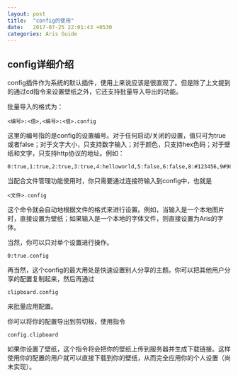 ```yaml
---
layout: post
title:  "config的使用"
date:   2017-07-25 22:01:43 +0530
categories: Aris Guide
---
```

## config详细介绍

  config插件作为系统的默认插件，使用上来说应该是很直观了。但是除了上文提到的通过cd指令来设置壁纸之外，它还支持批量导入导出的功能。
  
  批量导入的格式为：
  
    <编号>:<值>,<编号>:<值>.config
    
  这里的编号指的是config的设置编号。对于任何启动/关闭的设置，值只可为true或者false；对于文字大小，只支持数字输入；对于颜色，只支持hex色码；对于壁纸和文字，只支持http协议的地址。例如：
  
    0:true,1:true,2:true,3:true,4:helloworld,5:false,6:false,8:#123456,9#987654,a:12,b:execute.config
    
  当配合文件管理功能使用时，你只需要通过连接符输入到config中，也就是
  
    <文件>.config
  
  这个命令就会自动地根据文件的格式来进行设置。例如，当输入是一个本地图片时，直接设置为壁纸；如果输入是一个本地的字体文件，则直接设置为Aris的字体。
    
  当然，你可以只对单个设置进行操作。  
  
    0:true.config
    
  再当然，这个config的最大用处是快速设置别人分享的主题。你可以把其他用户分享的配置复制起来，然后再通过
  
    clipboard.config
    
  来批量应用配置。
  
  你可以将你的配置导出到剪切板，使用指令
  
    config.clipboard
    
  如果你设置了壁纸，这个指令将会把你的壁纸上传到服务器并生成下载链接。这样使用你的配置的用户就可以直接下载到你的壁纸，从而完全应用你的个人设置（尚未实现）。
